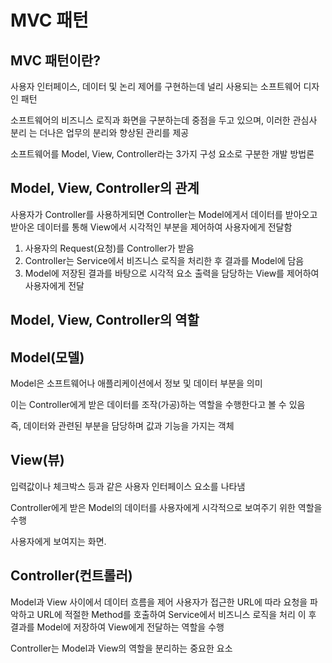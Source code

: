 # MVC 패턴

## MVC 패턴이란?

사용자 인터페이스, 데이터 및 논리 제어를 구현하는데 널리 사용되는 소프트웨어 디자인 패턴

소프트웨어의 비즈니스 로직과 화면을 구분하는데 중점을 두고 있으며, 이러한 관심사 분리 는 더나은 업무의 분리와 향상된 관리를 제공

소프트웨어를 Model, View, Controller라는 3가지 구성 요소로 구분한 개발 방법론

## Model, View, Controller의 관계

사용자가 Controller를 사용하게되면 Controller는 Model에게서 데이터를 받아오고 받아온 데이터를 통해 View에서 시각적인 부분을 제어하여 사용자에게 전달함

1. 사용자의 Request(요청)를 Controller가 받음
2. Controller는 Service에서 비즈니스 로직을 처리한 후 결과를 Model에 담음
3. Model에 저장된 결과를 바탕으로 시각적 요소 출력을 담당하는 View를 제어하여 사용자에게 전달

## Model, View, Controller의 역할

## Model(모델)

Model은 소프트웨어나 애플리케이션에서 정보 및 데이터 부분을 의미

이는 Controller에게 받은 데이터를 조작(가공)하는 역할을 수행한다고 볼 수 있음

즉, 데이터와 관련된 부분을 담당하며 값과 기능을 가지는 객체

## View(뷰)

입력값이나 체크박스 등과 같은 사용자 인터페이스 요소를 나타냄

Controller에게 받은 Model의 데이터를 사용자에게 시각적으로 보여주기 위한 역할을 수행

사용자에게 보여지는 화면.

## Controller(컨트롤러)

Model과 View 사이에서 데이터 흐름을 제어 사용자가 접근한 URL에 따라 요청을 파악하고 URL에 적절한 Method를 호출하여 Service에서 비즈니스 로직을 처리 이 후 결과를 Model에 저장하여 View에게 전달하는 역할을 수행

Controller는 Model과 View의 역할을 분리하는 중요한 요소
